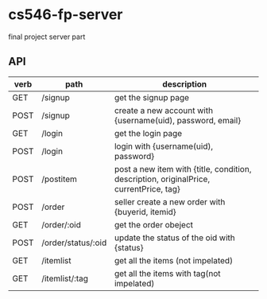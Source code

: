 # cs546-fp-server
final project server part


## API

| verb | path | description |
|------|------|-------------|
| GET  | /signup | get the signup page |
| POST | /signup | create a new account with {username(uid), password, email} |
| GET  | /login  | get the login page |
| POST | /login  | login with {username(uid), password}|
| POST | /postitem | post a new item with {title, condition, description, originalPrice, currentPrice, tag} |
| POST | /order  | seller create a new order with {buyerid, itemid} |
| GET  | /order/:oid | get the order obeject |
| POST | /order/status/:oid | update the status of the oid with {status} |
| GET  | /itemlist | get all the items (not impelated) |
| GET  | /itemlist/:tag | get all the items with tag(not impelated) |
